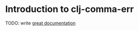 # Introduction to clj-comma-err

TODO: write [great documentation](http://jacobian.org/writing/great-documentation/what-to-write/)
